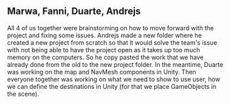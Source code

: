 <h2>Marwa, Fanni, Duarte, Andrejs</h2>
<p>All 4 of us together were brainstorming on how to move forward with the project and fixing some issues. Andrejs made a new folder where he created a new project from scratch so that it would solve the team's issue with not being able to have the project open as it takes up too much memory on the computers. So he copy pasted the work that we have already done from the old to the new project folder. In the meantime, Duarte was working on the map and NavMesh components in Unity. Then everyone together was working on what we need to show to use user, how we can define the destinations in Unity (for that we place GameObjects in the scene).
</p>
